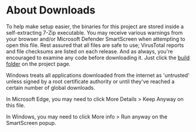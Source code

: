 # About Downloads

To help make setup easier, the binaries for this project are stored inside a self-extracting 7-Zip executable. You may receive various warnings from your browser and/or Microsoft Defender SmartScreen when attempting to open this file. Rest assured that all files are safe to use; VirusTotal reports and file checksums are listed on each release. And as always, you're encouraged to examine any code before downloading it. Just click the [build folder](https://github.com/Tech-How/YouTube-Music-Downloader/tree/main/build) on the project page.


Windows treats all applications downloaded from the internet as 'untrusted' unless signed by a root certificate authority or until they've reached a certain number of global downloads.

In Microsoft Edge, you may need to click More Details > Keep Anyway on this file.

In Windows, you may need to click More info > Run anyway on the SmartScreen popup.
